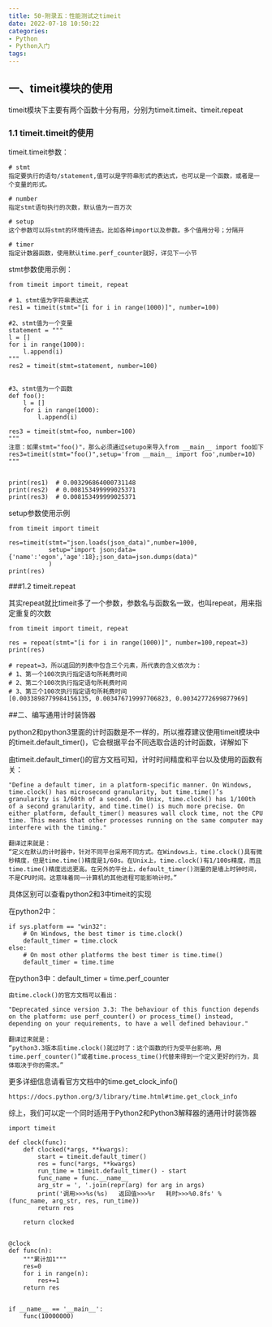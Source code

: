 ```yaml
---
title: 50-附录五：性能测试之timeit
date: 2022-07-18 10:50:22
categories:
- Python
- Python入门
tags:
---
```


## **一、timeit模块的使用**

timeit模块下主要有两个函数十分有用，分别为timeit.timeit、timeit.repeat

### **1.1 timeit.timeit的使用**

 timeit.timeit参数：

```text
# stmt
指定要执行的语句/statement,值可以是字符串形式的表达式，也可以是一个函数，或者是一个变量的形式。

# number
指定stmt语句执行的次数，默认值为一百万次

# setup
这个参数可以将stmt的环境传进去。比如各种import以及参数。多个值用分号；分隔开

# timer 
指定计数器函数，使用默认time.perf_counter就好，详见下一小节
```

 stmt参数使用示例：

```text
from timeit import timeit, repeat

# 1、stmt值为字符串表达式
res1 = timeit(stmt="[i for i in range(1000)]", number=100)

#2、stmt值为一个变量
statement = """
l = []
for i in range(1000):
    l.append(i)
"""
res2 = timeit(stmt=statement, number=100)


#3、stmt值为一个函数
def foo():
    l = []
    for i in range(1000):
        l.append(i)

res3 = timeit(stmt=foo, number=100)
"""
注意：如果stmt="foo()"，那么必须通过setupo来导入from __main__ import foo如下
res3=timeit(stmt="foo()",setup='from __main__ import foo',number=10)
"""


print(res1)  # 0.003296864000731148
print(res2)  # 0.008153499999025371
print(res3)  # 0.008153499999025371
```

 setup参数使用示例

```text
from timeit import timeit

res=timeit(stmt="json.loads(json_data)",number=1000,
           setup="import json;data={'name':'egon','age':18};json_data=json.dumps(data)"
           )
print(res)
```

\###1.2 timeit.repeat

 其实repeat就比timeit多了一个参数，参数名与函数名一致，也叫repeat，用来指定重复的次数

```text
from timeit import timeit, repeat

res = repeat(stmt="[i for i in range(1000)]", number=100,repeat=3)
print(res)

# repeat=3，所以返回的列表中包含三个元素，所代表的含义依次为：
# 1、第一个100次执行指定语句所耗费时间
# 2、第二个100次执行指定语句所耗费时间
# 3、第三个100次执行指定语句所耗费时间
[0.0033898779984156135, 0.003476719997706823, 0.00342772699877969]
```

\##二、编写通用计时装饰器

 python2和python3里面的计时函数是不一样的，所以推荐建议使用timeit模块中的timeit.default_timer()，它会根据平台不同选取合适的计时函数，详解如下

 由timeit.default_timer()的官方文档可知，计时时间精度和平台以及使用的函数有关：

```text
"Define a default timer, in a platform-specific manner. On Windows, time.clock() has microsecond granularity, but time.time()’s granularity is 1/60th of a second. On Unix, time.clock() has 1/100th of a second granularity, and time.time() is much more precise. On either platform, default_timer() measures wall clock time, not the CPU time. This means that other processes running on the same computer may interfere with the timing."

翻译过来就是：
“定义在默认的计时器中，针对不同平台采用不同方式。在Windows上，time.clock()具有微秒精度，但是time.time()精度是1/60s。在Unix上，time.clock()有1/100s精度，而且time.time()精度远远更高。在另外的平台上，default_timer()测量的是墙上时钟时间，不是CPU时间。这意味着同一计算机的其他进程可能影响计时。”
```

 具体区别可以查看python2和3中timeit的实现

 在python2中：

```text
if sys.platform == "win32":
    # On Windows, the best timer is time.clock()
    default_timer = time.clock
else:
    # On most other platforms the best timer is time.time()
    default_timer = time.time
```

在python3中：default_timer = time.perf_counter

```text
由time.clock()的官方文档可以看出：

"Deprecated since version 3.3: The behaviour of this function depends on the platform: use perf_counter() or process_time() instead, depending on your requirements, to have a well defined behaviour."

翻译过来就是：
“python3.3版本后time.clock()就过时了：这个函数的行为受平台影响，用time.perf_counter()”或者time.process_time()代替来得到一个定义更好的行为，具体取决于你的需求。”
```

 更多详细信息请看官方文档中的time.get_clock_info()

```text
https://docs.python.org/3/library/time.html#time.get_clock_info
```

 综上，我们可以定一个同时适用于Python2和Python3解释器的通用计时装饰器

```text
import timeit

def clock(func):
    def clocked(*args, **kwargs):
        start = timeit.default_timer()
        res = func(*args, **kwargs)
        run_time = timeit.default_timer() - start
        func_name = func.__name__
        arg_str = ', '.join(repr(arg) for arg in args)
        print('调用>>>%s(%s)   返回值>>>%r   耗时>>>%0.8fs' % (func_name, arg_str, res, run_time))
        return res

    return clocked


@clock
def func(n):
    """累计加1"""
    res=0
    for i in range(n):
        res+=1
    return res


if __name__ == '__main__':
    func(10000000)
```